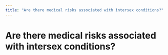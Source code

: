 ```yaml
---
title: "Are there medical risks associated with intersex conditions?"
---
```


# Are there medical risks associated with intersex conditions?

